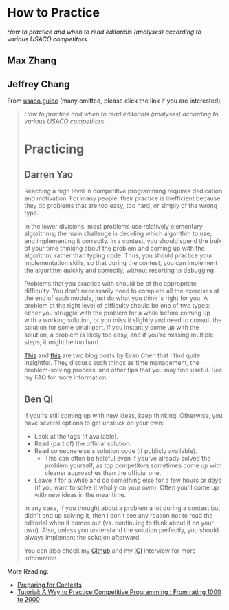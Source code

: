 # How to Practice

*How to practice and when to read editorials (analyses) according to various USACO competitors.*

## Max Zhang

## Jeffrey Chang

From [usaco.guide](https://usaco.guide/general/practicing?lang=cpp) (many omitted, please click the link if you are interested),

> *How to practice and when to read editorials (analyses) according to various USACO competitors.*
>
> # Practicing
> ## Darren Yao
> 
> Reaching a high level in competitive programming requires dedication and motivation. For many people, their practice is inefficient because they do problems that are too easy, too hard, or simply of the wrong type.
>
>In the lower divisions, most problems use relatively elementary algorithms; the main challenge is deciding which algorithm to use, and implementing it correctly. In a contest, you should spend the bulk of your time thinking about the problem and coming up with the algorithm, rather than typing code. Thus, you should practice your implementation skills, so that during the contest, you can implement the algorithm quickly and correctly, without resorting to debugging.
>
>Problems that you practice with should be of the appropriate difficulty. You don't necessarily need to complete all the exercises at the end of each module, just do what you think is right for you. A problem at the right level of difficulty should be one of two types: either you struggle with the problem for a while before coming up with a working solution, or you miss it slightly and need to consult the solution for some small part. If you instantly come up with the solution, a problem is likely too easy, and if you're missing multiple steps, it might be too hard.
>
>[This](https://web.evanchen.cc/faq-raqs.html) and [this](https://blog.evanchen.cc/2019/01/31/math-contest-platitudes-v3/) are two blog posts by Evan Chen that I find quite insightful. They discuss such things as time management, the problem-solving process, and other tips that you may find useful. See my FAQ for more information.
>
> ## Ben Qi
> If you're still coming up with new ideas, keep thinking. Otherwise, you have several options to get unstuck on your own:
> 
> - Look at the tags (if available).
> - Read (part of) the official solution.
> - Read someone else's solution code (if publicly available).
>   - This can often be helpful even if you've already solved the problem yourself, as top competitors sometimes come up with cleaner approaches than the official one.
> - Leave it for a while and do something else for a few hours or days (if you want to solve it wholly on your own). Often you'll come up with new ideas in the meantime.
> 
> In any case, if you thought about a problem a lot during a contest but didn't end up solving it, then I don't see any reason not to read the editorial when it comes out (vs. continuing to think about it on your own). Also, unless you understand the solution perfectly, you should always implement the solution afterward.
> 
> You can also check my [Github](https://github.com/bqi343/cp-notebook/blob/master/Resources/Solving%20Problems.md) and my [IOI](https://ioinformatics.org/interview/interview-benjamin-qi/27?event=july-2020) interview for more information.



More Reading:
- [Preparing for Contests](https://aryansh.gitbook.io/informatics-notes/usaco-specific/preparing-for-contests)
- [Tutorial: A Way to Practice Competitive Programming : From rating 1000 to 2000](https://codeforces.com/blog/entry/53341)